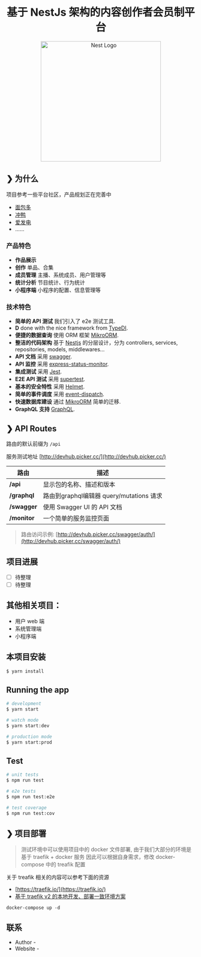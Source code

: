 <h1 align="center">基于 NestJs 架构的内容创作者会员制平台</h1>

<p align="center">
  <a href="http://nestjs.com/" target="blank"><img src="https://nestjs.com/img/logo_text.svg" width="320" alt="Nest Logo" /></a>
</p>

## ❯ 为什么
项目参考一些平台社区，产品规划正在完善中

- [面包多](https://mianbaoduo.com/)
- [冲鸭](https://www.chongya.com/)
- [爱发电](https://afdian.net/)
- ……

### 产品特色

- **作品展示** 
- **创作** 单品、合集
- **成员管理** 主播、系统成员、用户管理等
- **统计分析** 节目统计、行为统计
- **小程序端** 小程序的配置、信息管理等


### 技术特色

- **简单的 API 测试** 我们引入了 e2e 测试工具.
- **D** done with the nice framework from [TypeDI](https://github.com/pleerock/typedi).
- **便捷的数据查询** 使用 ORM 框架 [MikroORM](https://mikro-orm.io/).
- **整洁的代码架构** 基于 [Nestjs](https://https://nestjs.com) 的分层设计，分为 controllers, services, repositories, models, middlewares...
- **API 文档** 采用 [swagger](http://swagger.io/).
- **API 监控** 采用 [express-status-monitor](https://github.com/RafalWilinski/express-status-monitor).
- **集成测试** 采用 [Jest](https://facebook.github.io/jest).
- **E2E API 测试** 采用 [supertest](https://github.com/visionmedia/supertest).
- **基本的安全特性** 采用 [Helmet](https://helmetjs.github.io/).
- **简单的事件调度** 采用 [event-dispatch](https://github.com/pleerock/event-dispatch).
- **快速数据库建设** 通过 [MikroORM](https://github.com/mikro-orm/mikro-orm) 简单的迁移.
- **GraphQL 支持** [GraphQL](http://graphql.org/).

## ❯ API Routes

路由的默认前缀为 `/api`

服务测试地址 [http://devhub.picker.cc/](http://devhub.picker.cc/)

| 路由            | 描述         |
| -------------- | ----------- |
| **/api**       | 显示包的名称、描述和版本 |
| **/graphql**   | 路由到graphql编辑器 query/mutations 请求 |
| **/swagger**   | 使用 Swagger UI 的 API 文档 |
| **/monitor**   | 一个简单的服务监控页面 |

> 路由访问示例: [http://devhub.picker.cc/swagger/auth/](http://devhub.picker.cc/swagger/auth/)

## 项目进展
- [ ] 待整理
- [ ] 待整理

## 其他相关项目：
- 用户 web 端
- 系统管理端
- 小程序端

## 本项目安装

```bash
$ yarn install
```

## Running the app

```bash
# development
$ yarn start

# watch mode
$ yarn start:dev

# production mode
$ yarn start:prod
```

## Test

```bash
# unit tests
$ npm run test

# e2e tests
$ npm run test:e2e

# test coverage
$ npm run test:cov
```

## ❯ 项目部署
> 测试环境中可以使用项目中的 docker 文件部署,
> 由于我们大部分的环境是基于 traefik + docker 服务
> 因此可以根据自身需求，修改 docker-compose 中的 treafik 配置

关于 treafik 相关的内容可以参考下面的资源
- [https://traefik.io/](https://traefik.io/)
- [基于 traefik v2 的本地开发、部署一致环境方案](https://www.jianshu.com/p/7ff09090e477)

```shell
docker-compose up -d
```

## 联系

- Author -
- Website - 
